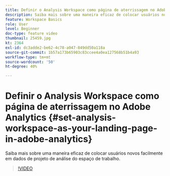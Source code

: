 ```yaml
---
title: Definir o Analysis Workspace como página de aterrissagem no Adobe Analytics
description: Saiba mais sobre uma maneira eficaz de colocar usuários novos facilmente em dados de projeto de análise do espaço de trabalho.
feature: Workspace Basics
role: User
level: Beginner
doc-type: feature video
thumbnail: 25459.jpg
kt: 2364
exl-id: dc3adde2-be62-4c78-a047-849dd50a118a
source-git-commit: 1b57a173b65903c83ccee4a0ea127568b51b4a93
workflow-type: tm+mt
source-wordcount: '50'
ht-degree: 40%

---
```


# Definir o Analysis Workspace como página de aterrissagem no Adobe Analytics {#set-analysis-workspace-as-your-landing-page-in-adobe-analytics}

Saiba mais sobre uma maneira eficaz de colocar usuários novos facilmente em dados de projeto de análise do espaço de trabalho.

>[!VIDEO](https://video.tv.adobe.com/v/25459/?quality=12)
